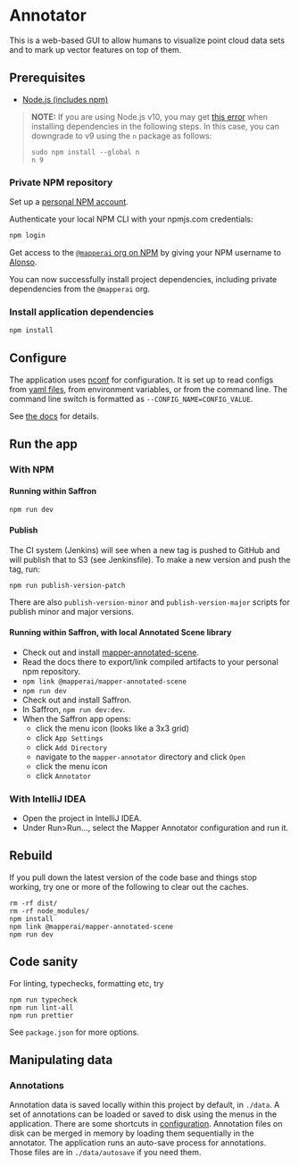 # Annotator

This is a web-based GUI to allow humans to visualize point cloud data sets and to mark up vector features on top of them.

## Prerequisites

- [Node.js (includes npm)](https://nodejs.org/en/download/)

> **NOTE:** If you are using Node.js v10, you may get [this
> error](https://github.com/nodejs/nan/issues/763) when installing dependencies
> in the following steps. In this case, you can downgrade to v9 using the `n`
> package as follows:
>
> ```
> sudo npm install --global n
> n 9
> ```

### Private NPM repository

Set up a [personal NPM account](https://www.npmjs.com/signup).

Authenticate your local NPM CLI with your npmjs.com credentials:

```bash
npm login
```

Get access to the [`@mapperai` org on NPM](https://www.npmjs.com/org/mapperai) by giving your NPM username to [Alonso](alonso@mapper.ai).

You can now successfully install project dependencies, including private dependencies from the `@mapperai` org.

### Install application dependencies

```bash
npm install
```

## Configure

The application uses [nconf](https://www.npmjs.com/package/nconf) for configuration. It is set up to read configs from [yaml files](src/config), from environment variables, or from the command line. The command line switch is formatted as `--CONFIG_NAME=CONFIG_VALUE`.

See [the docs](documentation/configuration.md) for details.

## Run the app

### With NPM

#### Running within Saffron

```bash
npm run dev
```

#### Publish

The CI system (Jenkins) will see when a new tag is pushed to GitHub and will
publish that to S3 (see Jenkinsfile). To make a new version and push the tag,
run:

```bash
npm run publish-version-patch
```

There are also `publish-version-minor` and `publish-version-major` scripts for
publish minor and major versions.

#### Running within Saffron, with local Annotated Scene library

- Check out and install [mapper-annotated-scene](https://github.com/Signafy/mapper-annotated-scene).
- Read the docs there to export/link compiled artifacts to your personal npm repository.
- `npm link @mapperai/mapper-annotated-scene`
- `npm run dev`
- Check out and install Saffron.
- In Saffron, `npm run dev:dev`.
- When the Saffron app opens:
  - click the menu icon (looks like a 3x3 grid)
  - click `App Settings`
  - click `Add Directory`
  - navigate to the `mapper-annotator` directory and click `Open`
  - click the menu icon
  - click `Annotator`

### With IntelliJ IDEA

- Open the project in IntelliJ IDEA.
- Under Run>Run…, select the Mapper Annotator configuration and run it.

## Rebuild

If you pull down the latest version of the code base and things stop working, try one or more of the following to clear out the caches.

    rm -rf dist/
    rm -rf node_modules/
    npm install
    npm link @mapperai/mapper-annotated-scene
    npm run dev

## Code sanity

For linting, typechecks, formatting etc, try

    npm run typecheck
    npm run lint-all
    npm run prettier

See `package.json` for more options.

## Manipulating data

### Annotations

Annotation data is saved locally within this project by default, in `./data`. A set of annotations can be loaded or saved to disk using the menus in the application. There are some shortcuts in [configuration](documentation/configuration.md). Annotation files on disk can be merged in memory by loading them sequentially in the annotator. The application runs an auto-save process for annotations. Those files are in `./data/autosave` if you need them.
